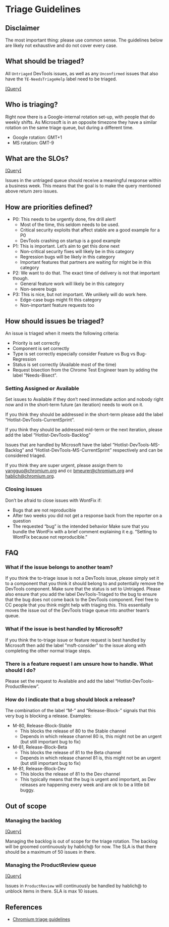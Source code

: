 # Triage Guidelines

## Disclaimer

The most important thing: please use common sense. The guidelines below are likely not exhaustive and do not cover every case.

## What should be triaged?

All `Untriaged` DevTools issues, as well as any `Unconfirmed` issues that also have the `TE-NeedsTriageHelp` label need to be triaged.

[[Query]](https://bugs.chromium.org/p/chromium/issues/list?sort=-modified&q=-label%3ADevTools-Triaged%20component%3APlatform%3EDevTools%20status%3AUntriaged%20OR%20component%3APlatform%3EDevTools%20status%3AUnconfirmed%20label%3ATE-NeedsTriageHelp)

## Who is triaging?

Right now there is a Google-internal rotation set-up, with people that do weekly shifts.
As Microsoft is in an opposite timezone they have a similar rotation on the same triage queue, but during a different time.

- Google rotation: GMT+1
- MS rotation: GMT-9

## What are the SLOs?

[[Query]](https://bugs.chromium.org/p/chromium/issues/list?q=component%3APlatform%3EDevTools%20status%3AUntriaged%20modified-before%3Atoday-7%20OR%20component%3APlatform%3EDevTools%20status%3AUnconfirmed%20label%3ATE-NeedsTriageHelp%20modified-before%3Atoday-7)

Issues in the untriaged queue should receive a meaningful response within a business week. This means that the goal is to make the query mentioned above return zero issues.

## How are priorities defined?

- P0: This needs to be urgently done, fire drill alert!
  - Most of the time, this seldom needs to be used.
  - Critical security exploits that affect stable are a good example for a P0
  - DevTools crashing on startup is a good example
- P1: This is important. Let’s aim to get this done next
  - Non-critical security fixes will likely be in this category
  - Regression bugs will be likely in this category
  - Important features that partners are waiting for might be in this category
- P2: We want to do that. The exact time of delivery is not that important though.
  - General feature work will likely be in this category
  - Non-severe bugs
- P3: This is nice, but not important. We unlikely will do work here.
  - Edge-case bugs might fit this category
  - Non-important feature requests too

## How should issues be triaged?

An issue is triaged when it meets the following criteria:

- Priority is set correctly
- Component is set correctly
- Type is set correctly especially consider Feature vs Bug vs Bug-Regression
- Status is set correctly (Available most of the time)
- Request bisection from the Chrome Test Engineer team by adding the label "Needs-Bisect".

### Setting Assigned or Available

Set issues to Available if they don’t need immediate action and nobody right now and in the short-term future (an iteration) needs to work on it.

If you think they should be addressed in the short-term please add the label “Hotlist-DevTools-CurrentSprint”.

If you think they should be addressed mid-term or the next iteration, please add the label “Hotlist-DevTools-Backlog”

Issues that are handled by Microsoft have the label “Hotlist-DevTools-MS-Backlog” and “Hotlist-DevTools-MS-CurrentSprint” respectively and can be considered triaged.

If you think they are super urgent, please assign them to yangguo@chromium.org and cc bmeurer@chromium.org and hablich@chromium.org.

### Closing issues

Don’t be afraid to close issues with WontFix if:

- Bugs that are not reproducible
- After two weeks you did not get a response back from the reporter on a question
- The requested “bug” is the intended behavior
  Make sure that you bundle the WontFix with a brief comment explaining it e.g. “Setting to WontFix because not reproducible.”

## FAQ

### What if the issue belongs to another team?

If you think the to-triage issue is not a DevTools issue, please simply set it to a component that you think it should belong to and potentially remove the DevTools component. Make sure that the status is set to Untriaged. Please also ensure that you add the label DevTools-Triaged to the bug to ensure that the bug does not come back to the DevTools component. Feel free to CC people that you think might help with triaging this.
This essentially moves the issue out of the DevTools triage queue into another team’s queue.

### What if the issue is best handled by Microsoft?

If you think the to-triage issue or feature request is best handled by Microsoft then add the label "msft-consider" to the issue along with completing the other normal triage steps.

### There is a feature request I am unsure how to handle. What should I do?

Please set the request to Available and add the label “Hotlist-DevTools-ProductReview”.

### How do I indicate that a bug should block a release?

The combination of the label “M-<milestone>” and “Release-Block-<channel>” signals that this very bug is blocking a release. Examples:

- M-80, Release-Block-Stable
  - This blocks the release of 80 to the Stable channel
  - Depends in which release channel 80 is, this might not be an urgent (but still important bug to fix)
- M-81, Release-Block-Beta
  - This blocks the release of 81 to the Beta channel
  - Depends in which release channel 81 is, this might not be an urgent (but still important bug to fix)
- M-81, Release-Block-Dev
  - This blocks the release of 81 to the Dev channel
  - This typically means that the bug is urgent and important, as Dev releases are happening every week and are ok to be a little bit buggy.

## Out of scope

### Managing the backlog

[[Query]](https://bugs.chromium.org/p/chromium/issues/list?q=Hotlist%3DDevTools-Backlog)

Managing the backlog is out of scope for the triage rotation. The backlog will be groomed continuously by hablich@ for now. The SLA is that there should be a maximum of 50 issues in there.

### Managing the ProductReview queue

[[Query]](https://bugs.chromium.org/p/chromium/issues/list?q=Hotlist%3DDevTools-ProductReview)

Issues in `ProductReview` will continuously be handled by hablich@ to unblock items in there. SLA is max 10 issues.

## References

- [Chromium triage guidelines](https://www.chromium.org/for-testers/bug-reporting-guidelines/triage-best-practices)
